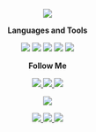 <p align="center">
    <img src="https://user-images.githubusercontent.com/49316522/129272986-cf007d18-8ab8-422e-887d-241c29346d73.png">
</p>

<p align="center">
  <b>Languages and Tools</b><br>
</p>

<p align="center">
    <img src="https://img.shields.io/badge/-C++-395781?style=for-the-badge&logo=c%2B%2B&logoColor=659ad2">
    <img src="https://img.shields.io/badge/-Qt-395781?style=for-the-badge&logo=Qt">
    <img src="https://img.shields.io/badge/-Python-395781?style=for-the-badge&logo=Python&logoColor=ffd849">
    <img src="https://img.shields.io/badge/-Django-395781?style=for-the-badge&logo=Django&logoColor=2ba977">
    <img src="https://img.shields.io/badge/-SQL-395781?style=for-the-badge&logo=PostgreSQL&logoColor=*">
</p>


<p align="center">
  <b>Follow Me</b><br>
</p>

<p align="center">
    <a href="https://www.linkedin.com/in/ildar-absalyamov-49602420a/">
    <img src="https://img.shields.io/badge/-LinkedIn-395781?style=for-the-badge&logo=linkedin">
    </a>
    <a href="https://t.me/glirynice">
    <img src="https://img.shields.io/badge/-Telegram-395781?style=for-the-badge&logo=telegram">
    </a>
    <a href="https://vk.com/gliry">
    <img src="https://img.shields.io/badge/-Vkontakte-395781?style=for-the-badge&logo=vk">
    </a>
        
</p>

<p align="center">
    <img src="https://github-readme-stats.vercel.app/api?username=gliry&show_icons=true&theme=prussian">
</p>

<p align="center">
    <a href="https://github.com/gliry/Yandex_school_cpp">
    <img src="https://github-readme-stats.vercel.app/api/pin/?username=gliry&repo=Yandex_school_cpp&theme=prussian">
    </a>
    <a href="https://github.com/gliry/Catch-the-ball">
    <img src="https://github-readme-stats.vercel.app/api/pin/?username=gliry&repo=Catch-the-ball&theme=prussian">
    </a>
    <a href="https://github.com/gliry/Qt_projects">
    <img src="https://github-readme-stats.vercel.app/api/pin/?username=gliry&repo=Qt_projects&theme=prussian">
    </a>

        
</p>












